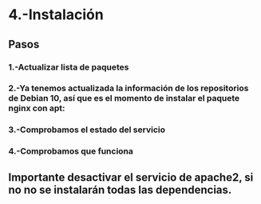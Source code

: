 # 4.-Instalación
## Pasos
### 1.-Actualizar lista de paquetes 
### 2.-Ya tenemos actualizada la información de los repositorios de Debian 10, así que es el momento de instalar el paquete nginx con apt:
### 3.-Comprobamos el estado del servicio
### 4.-Comprobamos que funciona
## Importante desactivar el servicio de apache2, si no no se instalarán todas las dependencias.

